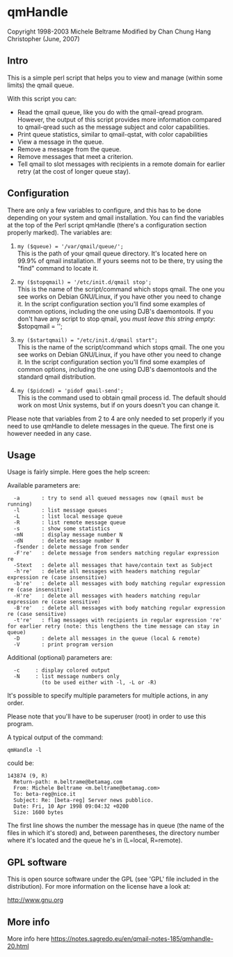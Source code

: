 # qmHandle

Copyright 1998-2003 Michele Beltrame
Modified by Chan Chung Hang Christopher (June, 2007)

Intro
-----

This is a simple perl script that helps you to view and manage (within some
limits) the qmail queue.

With this script you can:

  * Read the qmail queue, like you do with the qmail-qread program. However,
    the output of this script provides more information compared to qmail-qread such as 
    the message subject and color capabilities.
  * Print queue statistics, similar to qmail-qstat, with color capabilities
  * View a message in the queue.
  * Remove a message from the queue.
  * Remove messages that meet a criterion.
  * Tell qmail to slot messages with recipients in a remote domain for earlier retry (at the cost of longer queue stay).


Configuration
-------------

There are only a few variables to configure, and this has to be done depending
on your system and qmail installation. You can find the variables at the top of
the Perl script qmHandle (there's a configuration section properly marked).
The variables are:

1) `my ($queue) = '/var/qmail/queue/';`  
This is the path of your qmail queue directory. It's located here on 99.9%
of qmail installation. If yours seems not to be there, try using the "find"
command to locate it.

2) `my ($stopqmail) = '/etc/init.d/qmail stop';`  
This is the name of the script/command which stops qmail. The one you
see works on Debian GNU/Linux, if you have other you need to change it.
In the script configuration section you'll find some examples of
common options, including the one using DJB's daemontools. If you
don't have any script to stop qmail, you *must leave this string
empty*:  
	$stopqmail = '';

3) `my ($startqmail) = "/etc/init.d/qmail start";`  
This is the name of the script/command which stops qmail. The one you
see works on Debian GNU/Linux, if you have other you need to change it.
In the script configuration section you'll find some examples of
common options, including the one using DJB's daemontools and the
standard qmail distribution.

4) `my ($pidcmd) = 'pidof qmail-send';`  
This is the command used to obtain qmail process id. The default
should work on most Unix systems, but if on yours doesn't you can
change it.

Please note that variables from 2 to 4 are only needed to set properly
if you need to use qmHandle to delete messages in the queue. The first
one is however needed in any case.


Usage
-----

Usage is fairly simple. Here goes the help screen:

Available parameters are:
```
  -a       : try to send all queued messages now (qmail must be running)
  -l       : list message queues
  -L       : list local message queue
  -R       : list remote message queue
  -s       : show some statistics
  -mN      : display message number N
  -dN      : delete message number N
  -fsender : delete message from sender
  -F're'   : delete message from senders matching regular expression re
  -Stext   : delete all messages that have/contain text as Subject
  -h're'   : delete all messages with headers matching regular expression re (case insensitive)
  -b're'   : delete all messages with body matching regular expression re (case insensitive)
  -H're'   : delete all messages with headers matching regular expression re (case sensitive)
  -B're'   : delete all messages with body matching regular expression re (case sensitive)
  -t're'   : flag messages with recipients in regular expression 're' for earlier retry (note: this lengthens the time message can stay in queue)
  -D       : delete all messages in the queue (local & remote)
  -V       : print program version
```
Additional (optional) parameters are:
```
  -c     : display colored output
  -N     : list message numbers only
           (to be used either with -l, -L or -R)
```

It's possible to specify multiple parameters for multiple actions, in any
order.

Please note that you'll have to be superuser (root) in order to use this
program.

A typical output of the command:

	qmHandle -l

could be:

```
143874 (9, R)
  Return-path: m.beltrame@betamag.com
  From: Michele Beltrame <m.beltrame@betamag.com>
  To: beta-reg@nice.it
  Subject: Re: [beta-reg] Server news pubblico.
  Date: Fri, 10 Apr 1998 09:04:32 +0200
  Size: 1600 bytes
```

The first line shows the number the message has in queue (the name of the
files in which it's stored) and, between parentheses, the directory number
where it's located and the queue he's in (L=local, R=remote).


GPL software
------------

This is open source software under the GPL (see 'GPL' file included in the
distribution). For more information on the license have a look at:

http://www.gnu.org

More info
---------
More info here https://notes.sagredo.eu/en/qmail-notes-185/qmhandle-20.html
